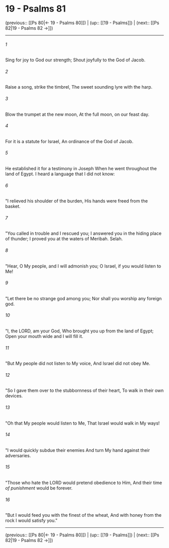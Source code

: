 # 19 - Psalms 81

(previous:: [[Ps 80|← 19 - Psalms 80]]) | (up:: [[19 - Psalms]]) | (next:: [[Ps 82|19 - Psalms 82 →]])

***


###### 1 
Sing for joy to God our strength; Shout joyfully to the God of Jacob. 

###### 2 
Raise a song, strike the timbrel, The sweet sounding lyre with the harp. 

###### 3 
Blow the trumpet at the new moon, At the full moon, on our feast day. 

###### 4 
For it is a statute for Israel, An ordinance of the God of Jacob. 

###### 5 
He established it for a testimony in Joseph When he went throughout the land of Egypt. I heard a language that I did not know: 

###### 6 
"I relieved his shoulder of the burden, His hands were freed from the basket. 

###### 7 
"You called in trouble and I rescued you; I answered you in the hiding place of thunder; I proved you at the waters of Meribah. Selah. 

###### 8 
"Hear, O My people, and I will admonish you; O Israel, if you would listen to Me! 

###### 9 
"Let there be no strange god among you; Nor shall you worship any foreign god. 

###### 10 
"I, the LORD, am your God, Who brought you up from the land of Egypt; Open your mouth wide and I will fill it. 

###### 11 
"But My people did not listen to My voice, And Israel did not obey Me. 

###### 12 
"So I gave them over to the stubbornness of their heart, To walk in their own devices. 

###### 13 
"Oh that My people would listen to Me, That Israel would walk in My ways! 

###### 14 
"I would quickly subdue their enemies And turn My hand against their adversaries. 

###### 15 
"Those who hate the LORD would pretend obedience to Him, And their time _of punishment_ would be forever. 

###### 16 
"But I would feed you with the finest of the wheat, And with honey from the rock I would satisfy you."

***

(previous:: [[Ps 80|← 19 - Psalms 80]]) | (up:: [[19 - Psalms]]) | (next:: [[Ps 82|19 - Psalms 82 →]])
